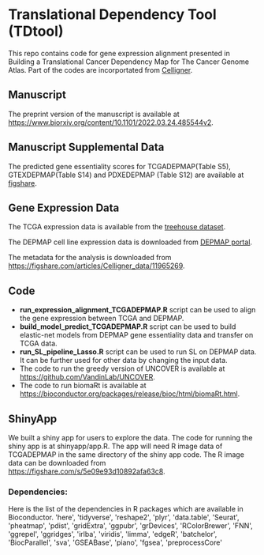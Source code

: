 # Translational Dependency Tool (TDtool)
This repo contains code for gene expression alignment presented in Building a Translational Cancer Dependency Map for The Cancer Genome Atlas. Part of the codes are incorportated from [Celligner](https://github.com/broadinstitute/Celligner_ms).

## Manuscript
The preprint version of the manuscript is available at https://www.biorxiv.org/content/10.1101/2022.03.24.485544v2.

## Manuscript Supplemental Data
The predicted gene essentiality scores for TCGADEPMAP(Table S5), GTEXDEPMAP(Table S14) and PDXEDEPMAP (Table S12) are available at [figshare](https://figshare.com/projects/TCGADEPMAP_Mapping_Translational_Dependencies_and_Synthetic_Lethalities_within_The_Cancer_Genome_Atlas/130193).

## Gene Expression Data

The TCGA expression data is available from the [treehouse dataset](https://xenabrowser.net/datapages/?dataset=TumorCompendium_v10_PolyA_hugo_log2tpm_58581genes_2019-07-25.tsv&host=https%3A%2F%2Fxena.treehouse.gi.ucsc.edu%3A443).

The DEPMAP cell line expression data is downloaded from [DEPMAP portal](https://depmap.org/portal/).

The metadata for the analysis is downloaded from https://figshare.com/articles/Celligner_data/11965269.

## Code
- **run_expression_alignment_TCGADEPMAP.R** script can be used to align the gene expression between TCGA and DEPMAP.
- **build_model_predict_TCGADEPMAP.R** script can be used to build elastic-net models from DEPMAP gene essentiality data and transfer on TCGA data.
- **run_SL_pipeline_Lasso.R** script can be used to run SL on DEPMAP data. It can be further used for other data by changing the input data.
- The code to run the greedy version of UNCOVER is available at https://github.com/VandinLab/UNCOVER.
- The code to run biomaRt is available at https://bioconductor.org/packages/release/bioc/html/biomaRt.html.

## ShinyApp
We built a shiny app for users to explore the data. The code for running the shiny app is at shinyapp/app.R. The app will need R image data of TCGADEPMAP in the same directory of the shiny app code. The R image data can be downloaded from https://figshare.com/s/5e09e93d10892afa63c8. 

### Dependencies:

Here is the list of the dependencies in R packages which are available in Bioconductor.
'here', 'tidyverse', 'reshape2', 'plyr', 'data.table', 'Seurat', 'pheatmap', 'pdist', 'gridExtra', 'ggpubr', 'grDevices', 'RColorBrewer', 'FNN', 'ggrepel', 'ggridges', 'irlba', 'viridis', 'limma', 'edgeR', 'batchelor', 'BiocParallel', 'sva', 'GSEABase', 'piano', 'fgsea', 'preprocessCore'
